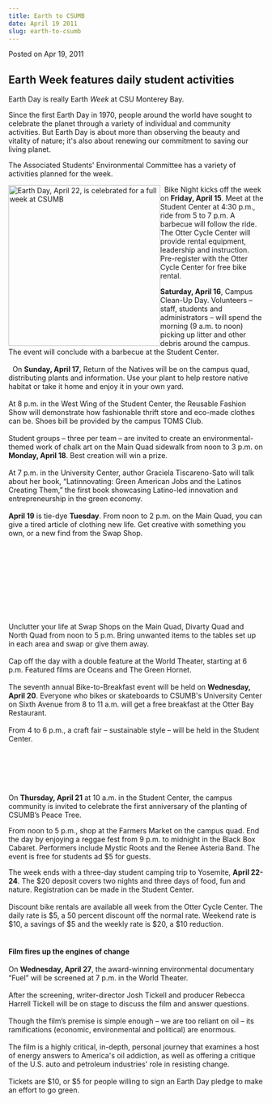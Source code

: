 ```yaml
---
title: Earth to CSUMB
date: April 19 2011
slug: earth-to-csumb
---
```





<span class="date">Posted on Apr 19, 2011    </span>
<h2>Earth Week features daily student activities</h2>
<p>Earth Day is really Earth <em>Week</em> at CSU Monterey Bay.</p>
<p>Since the first Earth Day in 1970, people around the world have
sought to celebrate the planet through a variety of individual and
community activities. But Earth Day is about more than observing
the beauty and vitality of nature; it&apos;s also about renewing our
commitment to saving our living planet.&#x2028;&#x2028;</p>
<p>The Associated Students&apos; Environmental Committee has a variety
of activities planned for the week.</p>
<p><img alt="Earth Day, April 22, is celebrated for a full week at CSUMB" src="http://news.csumb.edu/sites/default/files/65/attachments/news/images/earth_day.jpg" style="float:left; width:300px; height:317px">&#x2028;&#x2028;Bike Night kicks
off the week on <strong>Friday, April 15</strong>. Meet at the
Student Center at 4:30 p.m., ride from 5 to 7 p.m. A barbecue will
follow the ride. The Otter Cycle Center will provide rental
equipment, leadership and instruction. Pre-register with the Otter
Cycle Center for free bike rental.</img></p>
<p><strong>Saturday, April 16</strong>, Campus Clean-Up Day.
Volunteers &#x2013; staff, students and administrators &#x2013; will spend the
morning (9 a.m. to noon) picking up litter and other debris around
the campus. The event will conclude with a barbecue at the Student
Center.<br>
<br>
&#x2028;&#x2028;On <strong>Sunday, April 17</strong>, Return of the Natives will
be on the campus quad, distributing plants and information. Use
your plant to help restore native habitat or take it home and enjoy
it in your own yard.<br>
<br>
At 8 p.m. in the West Wing of the Student Center, the Reusable
Fashion Show will demonstrate how fashionable thrift store and
eco-made clothes can be. Shoes bill be provided by the campus TOMS
Club.<br>
<br>
Student groups &#x2013; three per team &#x2013; are invited to create an
environmental-themed work of chalk art on the Main Quad sidewalk
from noon to 3 p.m. on <strong>Monday, April 18</strong>. Best
creation will win a prize.<br>
<br>
At 7 p.m. in the University Center, author Graciela Tiscareno-Sato
will talk about her book, &#x201C;Latinnovating: Green American Jobs and
the Latinos Creating Them,&#x201D; the first book showcasing Latino-led
innovation and entrepreneurship in the green economy.<br>
<br>
<strong>April 19</strong> is tie-dye <strong>Tuesday</strong>. From
noon to 2 p.m. on the Main Quad, you can give a tired article of
clothing new life. Get creative with something you own, or a new
find from the Swap Shop.</br></br></br></br></br></br></br></br></br></br></p>
<p>Unclutter your life at Swap Shops on the Main Quad, Divarty Quad
and North Quad from noon to 5 p.m. Bring unwanted items to the
tables set up in each area and swap or give them away.<br>
<br>
Cap off the day with a double feature at the World Theater,
starting at 6 p.m. Featured films are Oceans and The Green
Hornet.<br>
<br>
The seventh annual Bike-to-Breakfast event will be held on
<strong>Wednesday, April 20</strong>. Everyone who bikes or
skateboards to CSUMB&apos;s University Center on Sixth Avenue from 8 to
11 a.m. will get a free breakfast at the Otter Bay
Restaurant.<br>
<br>
From 4 to 6 p.m., a craft fair &#x2013; sustainable style &#x2013; will be held
in the Student Center.</br></br></br></br></br></br></p>
<p>On <strong>Thursday, April 21</strong> at 10 a.m. in the Student
Center, the campus community is invited to celebrate the first
anniversary of the planting of CSUMB&#x2019;s Peace Tree.&#x2028;&#x2028;</p>
<p>From noon to 5 p.m., shop at the Farmers Market on the campus
quad. End the day by enjoying a reggae fest from 9 p.m. to midnight
in the Black Box Cabaret. Performers include Mystic Roots and the
Renee Asteria Band. The event is free for students ad $5 for
guests.</p>
<p>The week ends with a three-day student camping trip to Yosemite,
<strong>April 22-24</strong>. The $20 deposit covers two nights and
three days of food, fun and nature. Registration can be made in the
Student Center.&#x2028;&#x2028;<br>
<br>
Discount bike rentals are available all week from the Otter Cycle
Center. The daily rate is $5, a 50 percent discount off the normal
rate. Weekend rate is $10, a savings of $5 and the weekly rate is
$20, a $10 reduction.</br></br></p>
<h4>Film fires up the engines of change</h4>
<p>On <strong>Wednesday, April 27</strong>, the award-winning
environmental documentary &#x201C;Fuel&#x201D; will be screened at 7 p.m. in the
World Theater.<br>
<br>
After the screening, writer-director Josh Tickell and producer
Rebecca Harrell Tickell will be on stage to discuss the film and
answer questions.<br>
<br>
Though the film&#x2019;s premise is simple enough &#x2013; we are too reliant on
oil &#x2013; its ramifications (economic, environmental and political) are
enormous.<br>
<br>
The film is a highly critical, in-depth, personal journey that
examines a host of energy answers to America&apos;s oil addiction, as
well as offering a critique of the U.S. auto and petroleum
industries&apos; role in resisting change.<br>
<br>
Tickets are $10, or $5 for people willing to sign an Earth Day
pledge to make an effort to go green.<br>
&#xA0;</br></br></br></br></br></br></br></br></br></p>





